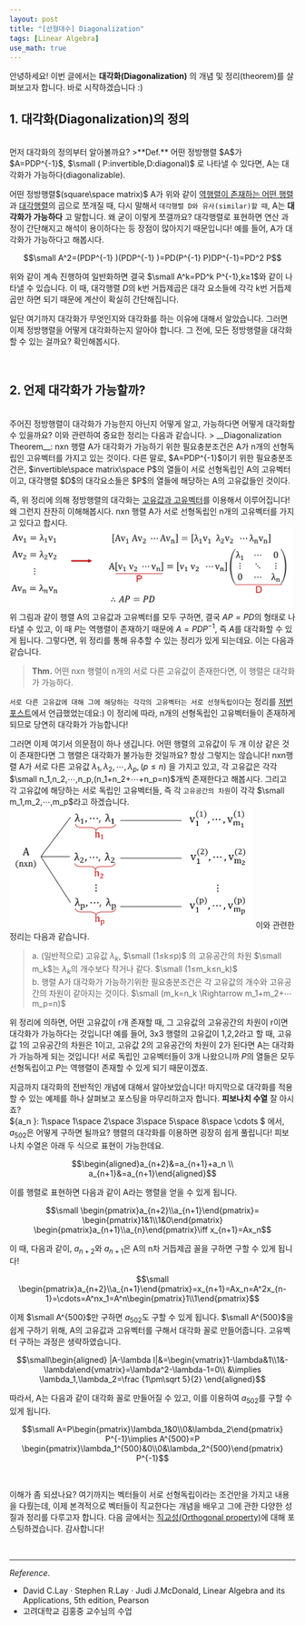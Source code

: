 ```yaml
---
layout: post
title: "[선형대수] Diagonalization"
tags: [Linear Algebra]
use_math: true
---
```

안녕하세요! 이번 글에서는 **대각화(Diagonalization)** 의 개념 및 정리(theorem)를 살펴보고자 합니다. 바로 시작하겠습니다 :)
<br>

## 1. 대각화(Diagonalization)의 정의

<br>
먼저 대각화의 정의부터 알아볼까요?
>**Def.** 어떤 정방행렬 $A$가 $A=PDP^{-1}$, $\small ( P:invertible,D:diagonal)$ 로 나타낼 수 있다면, A는 대각화가 가능하다(diagonalizable).

어떤 정방행렬$(square\space matrix)$ A가 위와 같이 <u>역행렬이 존재하는 어떤 행렬</u>과 <u>대각행렬</u>의 곱으로 쪼개질 때, 다시 말해서 ``대각행렬 D와 유사(similar)할 때``, A는 **대각화가 가능하다** 고 말합니다. 왜 굳이 이렇게 쪼갤까요? 대각행렬로 표현하면 연산 과정이 간단해지고 해석이 용이하다는 등 장점이 많아지기 때문입니다! 예를 들어, A가 대각화가 가능하다고 해봅시다.

$$\small A^2=(PDP^{-1} )(PDP^{-1} )=PD(P^{-1} P)DP^{-1}=PD^2 P$$

위와 같이 계속 진행하여 일반화하면 결국 $\small A^k=PD^k P^{-1},k≥1$와 같이 나타낼 수 있습니다. 이 때, 대각행렬 $D$의 k번 거듭제곱은 대각 요소들에 각각 k번 거듭제곱만 하면 되기 때문에 계산이 확실히 간단해집니다.

일단 여기까지 대각화가 무엇인지와 대각화를 하는 이유에 대해서 알았습니다. 그러면 이제 정방행렬을 어떻게 대각화하는지 알아야 합니다. 그 전에, 모든 정방행렬을 대각화할 수 있는 걸까요? 확인해봅시다.

<br>

## 2. 언제 대각화가 가능할까?

<br>
주어진 정방행렬이 대각화가 가능한지 아닌지 어떻게 알고, 가능하다면 어떻게 대각화할 수 있을까요? 이와 관련하여 중요한 정리는 다음과 같습니다.
> __Diagonalization Theorem__: nxn 행렬 A가 대각화가 가능하기 위한 필요충분조건은 A가 n개의 선형독립인 고유벡터를 가지고 있는 것이다. 다른 말로, $A=PDP^{-1}$이기 위한 필요충분조건은, $invertible\space matrix\space P$의 열들이 서로 선형독립인 A의 고유벡터이고, 대각행렬 $D$의 대각요소들은 $P$의 열들에 해당하는 A의 고유값들인 것이다.

즉, 위 정리에 의해 정방행렬의 대각화는 [고유값과 고유벡터](https://soohee410.github.io/linear_algebra_1)를 이용해서 이루어집니다!  왜 그런지 찬찬히 이해해봅시다. nxn 행렬 A가 서로 선형독립인 n개의 고유벡터를 가지고 있다고 합시다.
<img src="/assets/그림2.png" width="500px">
위 그림과 같이 행렬 A의 고유값과 고유벡터를 모두 구하면, 결국 $AP=PD$의 형태로 나타낼 수 있고, 이 때 $P$는 역행렬이 존재하기 때문에 $A=PDP^{-1}$, 즉 $A$를 대각화할 수 있게 됩니다.
그렇다면, 위 정리를 통해 유추할 수 있는 정리가 있게 되는데요. 이는 다음과 같습니다.
> **Thm.** 어떤 nxn 행렬이 n개의 서로 다른 고유값이 존재한다면, 이 행렬은 대각화가 가능하다.

``서로 다른 고유값에 대해 그에 해당하는 각각의 고유벡터는 서로 선형독립이다``는 정리를 [저번 포스트](https://soohee410.github.io/linear_algebra_1)에서 언급했었는데요:) 이 정리에 따라, n개의 선형독립인 고유벡터들이 존재하게 되므로 당연히 대각화가 가능합니다!

그러면 이제 여기서 의문점이 하나 생깁니다. 어떤 행렬의 고유값이 두 개 이상 같은 것이 존재한다면 그 행렬은 대각화가 불가능한 것일까요? 항상 그렇지는 않습니다!
nxn행렬 A가 서로 다른 고유값 $λ_1, λ_2,⋯,λ_p,(p≤n)$ 을 가지고 있고, 각 고유값은 각각 $\small n_1,n_2,⋯,n_p,(n_1+n_2+⋯+n_p=n)$개씩 존재한다고 해봅시다. 그리고 각 고유값에 해당하는 서로 독립인 고유벡터들, 즉 각 ``고유공간의 차원``이 각각 $\small m_1,m_2,⋯,m_p$라고 하겠습니다.
<img src="/assets/그림3.png" width="430px">
이와 관련한 정리는 다음과  같습니다.
> a. (일반적으로) 고유값 $λ_k$, $\small (1≤k≤p)$ 의 고유공간의 차원 $\small m_k$는 $λ_k$의 개수보다 작거나 같다. $\small (1≤m_k≤n_k)$  
b. 행렬 A가 대각화가 가능하기위한 필요충분조건은 각 고유값의 개수와 고유공간의 차원이 같아지는 것이다. $\small (m_k=n_k  \Rightarrow  m_1+m_2+⋯m_p=n)$

위 정리에 의하면, 어떤 고유값이  r개 존재할 때, 그 고유값의 고유공간의 차원이 r이면 대각화가 가능하다는 것입니다! 예를 들어, 3x3 행렬의 고유값이 1,2,2라고 할 때, 고유값 1의 고유공간의 차원은 1이고, 고유값 2의 고유공간의 차원이 2가 된다면 A는 대각화가 가능하게 되는 것입니다! 서로 독립인 고유벡터들이 3개 나왔으니까 $P$의 열들은 모두 선형독립이고 $P$는 역행렬이 존재할 수 있게 되기 때문이겠죠.  

지금까지 대각화의 전반적인 개념에 대해서 알아보았습니다! 마지막으로 대각화를 적용할 수 있는 예제를 하나 살펴보고 포스팅을 마무리하고자 합니다. **피보나치 수열** 잘 아시죠?  
${a_n }:  1\space 1\space  2\space 3\space 5\space 8\space \cdots $ 에서, $a_{502}$은 어떻게 구하면 될까요? 행렬의 대각화를 이용하면 굉장히 쉽게 풀립니다! 피보나치 수열은 아래 두 식으로 표현이 가능한데요.

$$\begin{aligned}a_{n+2}&=a_{n+1}+a_n \\ a_{n+1}&=a_{n+1}\end{aligned}$$

이를 행렬로 표현하면 다음과 같이 A라는 행렬을 얻을 수 있게 됩니다.

$$\small \begin{pmatrix}a_{n+2}\\a_{n+1}\end{pmatrix}= \begin{pmatrix}1&1\\1&0\end{pmatrix} \begin{pmatrix}a_{n+1}\\a_{n}\end{pmatrix}\iff x_{n+1}=Ax_n$$

이 때, 다음과 같이,  $a_{n+2}$와 $a_{n+1}$은 A의 n차 거듭제곱 꼴을 구하면 구할 수 있게 됩니다!

$$\small \begin{pmatrix}a_{n+2}\\a_{n+1}\end{pmatrix}=x_{n+1}=Ax_n=A^2x_{n-1}=\cdots=A^nx_1=A^n\begin{pmatrix}1\\1\end{pmatrix}$$

이제 $\small A^{500}$만 구하면 $a_{502}$도 구할 수 있게 됩니다. $\small A^{500}$을 쉽게 구하기 위해, A의 고유값과 고유벡터를 구해서 대각화 꼴로 만들어줍니다. 고유벡터 구하는 과정은 생략하였습니다.

$$\small\begin{aligned} |A-\lambda I|&=\begin{vmatrix}1-\lambda&1\\1&-\lambda\end{vmatrix}=\lambda^2-\lambda-1=0\\ &\implies \lambda_1,\lambda_2=\frac {1\pm\sqrt 5}{2} \end{aligned}$$

따라서, A는 다음과 같이 대각화 꼴로 만들어질 수 있고, 이를 이용하여 $a_{502}$를 구할 수 있게 됩니다.

$$\small A=P\begin{pmatrix}\lambda_1&0\\0&\lambda_2\end{pmatrix}
P^{-1}\implies A^{500}=P \begin{pmatrix}\lambda_1^{500}&0\\0&\lambda_2^{500}\end{pmatrix} P^{-1}$$

<br>

이해가 좀 되셨나요? 여기까지는 벡터들이 서로 선형독립이라는 조건만을 가지고 내용을 다뤘는데, 이제 본격적으로 벡터들이 직교한다는 개념을 배우고 그에 관한 다양한 성질과 정리를 다루고자 합니다. 다음 글에서는 [직교성(Orthogonal property)](https://soohee410.github.io/orthogonality)에 대해 포스팅하겠습니다. 감사합니다!

<br>

---
$Reference.$  
- David C.Lay · Stephen R.Lay · Judi J.McDonald, Linear Algebra and its Applications, 5th edition, Pearson
- 고려대학교 김홍중 교수님의 수업

<br>
